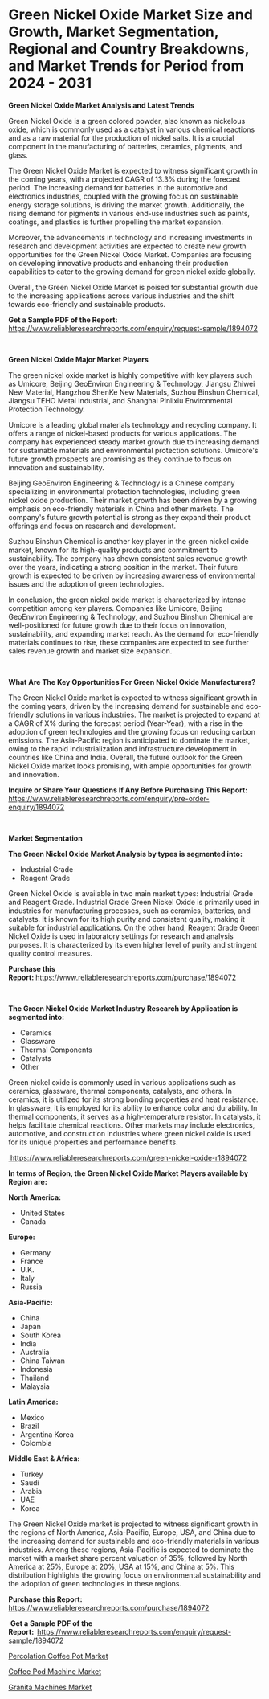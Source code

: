<p><h1>Green Nickel Oxide Market Size and Growth, Market Segmentation, Regional and Country Breakdowns, and Market Trends for Period from 2024 -  2031</h1></p><p><strong>Green Nickel Oxide Market Analysis and Latest Trends</strong></p>
<p><p>Green Nickel Oxide is a green colored powder, also known as nickelous oxide, which is commonly used as a catalyst in various chemical reactions and as a raw material for the production of nickel salts. It is a crucial component in the manufacturing of batteries, ceramics, pigments, and glass.</p><p>The Green Nickel Oxide Market is expected to witness significant growth in the coming years, with a projected CAGR of 13.3% during the forecast period. The increasing demand for batteries in the automotive and electronics industries, coupled with the growing focus on sustainable energy storage solutions, is driving the market growth. Additionally, the rising demand for pigments in various end-use industries such as paints, coatings, and plastics is further propelling the market expansion.</p><p>Moreover, the advancements in technology and increasing investments in research and development activities are expected to create new growth opportunities for the Green Nickel Oxide Market. Companies are focusing on developing innovative products and enhancing their production capabilities to cater to the growing demand for green nickel oxide globally.</p><p>Overall, the Green Nickel Oxide Market is poised for substantial growth due to the increasing applications across various industries and the shift towards eco-friendly and sustainable products.</p></p>
<p><strong>Get a Sample PDF of the Report:&nbsp;</strong> <a href="https://www.reliableresearchreports.com/enquiry/request-sample/1894072">https://www.reliableresearchreports.com/enquiry/request-sample/1894072</a></p>
<p>&nbsp;</p>
<p><strong>Green Nickel Oxide Major Market Players</strong></p>
<p><p>The green nickel oxide market is highly competitive with key players such as Umicore, Beijing GeoEnviron Engineering & Technology, Jiangsu Zhiwei New Material, Hangzhou ShenKe New Materials, Suzhou Binshun Chemical, Jiangsu TEHO Metal Industrial, and Shanghai Pinlixiu Environmental Protection Technology. </p><p>Umicore is a leading global materials technology and recycling company. It offers a range of nickel-based products for various applications. The company has experienced steady market growth due to increasing demand for sustainable materials and environmental protection solutions. Umicore's future growth prospects are promising as they continue to focus on innovation and sustainability.</p><p>Beijing GeoEnviron Engineering & Technology is a Chinese company specializing in environmental protection technologies, including green nickel oxide production. Their market growth has been driven by a growing emphasis on eco-friendly materials in China and other markets. The company's future growth potential is strong as they expand their product offerings and focus on research and development.</p><p>Suzhou Binshun Chemical is another key player in the green nickel oxide market, known for its high-quality products and commitment to sustainability. The company has shown consistent sales revenue growth over the years, indicating a strong position in the market. Their future growth is expected to be driven by increasing awareness of environmental issues and the adoption of green technologies.</p><p>In conclusion, the green nickel oxide market is characterized by intense competition among key players. Companies like Umicore, Beijing GeoEnviron Engineering & Technology, and Suzhou Binshun Chemical are well-positioned for future growth due to their focus on innovation, sustainability, and expanding market reach. As the demand for eco-friendly materials continues to rise, these companies are expected to see further sales revenue growth and market size expansion.</p></p>
<p>&nbsp;</p>
<p><strong>What Are The Key Opportunities For Green Nickel Oxide Manufacturers?</strong></p>
<p><p>The Green Nickel Oxide market is expected to witness significant growth in the coming years, driven by the increasing demand for sustainable and eco-friendly solutions in various industries. The market is projected to expand at a CAGR of X% during the forecast period (Year-Year), with a rise in the adoption of green technologies and the growing focus on reducing carbon emissions. The Asia-Pacific region is anticipated to dominate the market, owing to the rapid industrialization and infrastructure development in countries like China and India. Overall, the future outlook for the Green Nickel Oxide market looks promising, with ample opportunities for growth and innovation.</p></p>
<p><strong>Inquire or Share Your Questions If Any Before Purchasing This Report:</strong> <a href="https://www.reliableresearchreports.com/enquiry/pre-order-enquiry/1894072">https://www.reliableresearchreports.com/enquiry/pre-order-enquiry/1894072</a></p>
<p>&nbsp;</p>
<p><strong>Market Segmentation</strong></p>
<p><strong>The Green Nickel Oxide Market Analysis by types is segmented into:</strong></p>
<p><ul><li>Industrial Grade</li><li>Reagent Grade</li></ul></p>
<p><p>Green Nickel Oxide is available in two main market types: Industrial Grade and Reagent Grade. Industrial Grade Green Nickel Oxide is primarily used in industries for manufacturing processes, such as ceramics, batteries, and catalysts. It is known for its high purity and consistent quality, making it suitable for industrial applications. On the other hand, Reagent Grade Green Nickel Oxide is used in laboratory settings for research and analysis purposes. It is characterized by its even higher level of purity and stringent quality control measures.</p></p>
<p><strong>Purchase this Report:&nbsp;</strong><a href="https://www.reliableresearchreports.com/purchase/1894072">https://www.reliableresearchreports.com/purchase/1894072</a></p>
<p>&nbsp;</p>
<p><strong>The Green Nickel Oxide Market Industry Research by Application is segmented into:</strong></p>
<p><ul><li>Ceramics</li><li>Glassware</li><li>Thermal Components</li><li>Catalysts</li><li>Other</li></ul></p>
<p><p>Green nickel oxide is commonly used in various applications such as ceramics, glassware, thermal components, catalysts, and others. In ceramics, it is utilized for its strong bonding properties and heat resistance. In glassware, it is employed for its ability to enhance color and durability. In thermal components, it serves as a high-temperature resistor. In catalysts, it helps facilitate chemical reactions. Other markets may include electronics, automotive, and construction industries where green nickel oxide is used for its unique properties and performance benefits.</p></p>
<p><a href="https://www.reliableresearchreports.com/green-nickel-oxide-r1894072">&nbsp;https://www.reliableresearchreports.com/green-nickel-oxide-r1894072</a></p>
<p><strong>In terms of Region, the Green Nickel Oxide Market Players available by Region are:</strong></p>
<p>
    <p> <strong> North America: </strong>
        <ul>
            <li>United States</li>
            <li>Canada</li>
        </ul>
        </p> 
    <p> <strong> Europe: </strong>
        <ul>
            <li>Germany</li>
            <li>France</li>
            <li>U.K.</li>
            <li>Italy</li>
            <li>Russia</li>
        </ul>
        </p> 
    <p> <strong> Asia-Pacific: </strong>
        <ul>
            <li>China</li>
            <li>Japan</li>
            <li>South Korea</li>
            <li>India</li>
            <li>Australia</li>
            <li>China Taiwan</li>
            <li>Indonesia</li>
            <li>Thailand</li>
            <li>Malaysia</li>
        </ul>
        </p> 
    <p> <strong> Latin America: </strong>
        <ul>
            <li>Mexico</li>
            <li>Brazil</li>
            <li>Argentina Korea</li>
            <li>Colombia</li>
        </ul>
        </p> 
    <p> <strong> Middle East & Africa: </strong>
        <ul>
            <li>Turkey</li>
            <li>Saudi</li>
            <li>Arabia</li>
            <li>UAE</li>
            <li>Korea</li>
        </ul>
    </p>
    </p>
<p><p>The Green Nickel Oxide market is projected to witness significant growth in the regions of North America, Asia-Pacific, Europe, USA, and China due to the increasing demand for sustainable and eco-friendly materials in various industries. Among these regions, Asia-Pacific is expected to dominate the market with a market share percent valuation of 35%, followed by North America at 25%, Europe at 20%, USA at 15%, and China at 5%. This distribution highlights the growing focus on environmental sustainability and the adoption of green technologies in these regions.</p></p>
<p><strong>Purchase this Report: </strong><a href="https://www.reliableresearchreports.com/purchase/1894072">https://www.reliableresearchreports.com/purchase/1894072</a></p>
<p>&nbsp;<strong>Get a Sample PDF of the Report:&nbsp;&nbsp;</strong><a href="https://www.reliableresearchreports.com/enquiry/request-sample/1894072">https://www.reliableresearchreports.com/enquiry/request-sample/1894072</a></p>
<p><strong></strong></p>
<p><p><a href="https://github.com/theanastasiyah/Market-Research-Report-List-1/blob/main/percolation-coffee-pot-market.md">Percolation Coffee Pot Market</a></p><p><a href="https://github.com/lukmanduiky01/Market-Research-Report-List-1/blob/main/coffee-pod-machine-market.md">Coffee Pod Machine Market</a></p><p><a href="https://github.com/khlifeservices/Market-Research-Report-List-1/blob/main/granita-machines-market.md">Granita Machines Market</a></p></p>